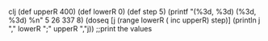 clj
(def upperR 400) (def lowerR 0) (def step 5)
 (printf "(%3d, %3d) (%3d, %3d) %n" 5 26 337 8)
(doseq [j (range lowerR  ( inc upperR)   step)] (println j "," lowerR ";"  upperR ","j))   ;;print the values 
